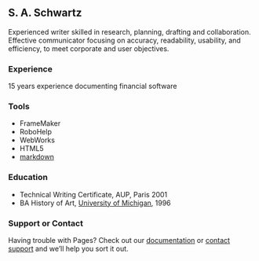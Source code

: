 ## S. A. Schwartz

Experienced writer skilled in research, planning, drafting and collaboration. Effective communicator focusing on accuracy, readability, usability, and efficiency, to meet corporate and user objectives.

### Experience

15 years experience documenting financial software

### Tools

* FrameMaker
* RoboHelp
* WebWorks
* HTML5
* [markdown](https://susschwa.github.io/techwriter/samples)

### Education

* Technical Writing Certificate, AUP, Paris 2001 
* BA History of Art, [University of Michigan](https://www.umich.edu/), 1996

### Support or Contact

Having trouble with Pages? Check out our [documentation](https://help.github.com/categories/github-pages-basics/) or [contact support](https://github.com/contact) and we’ll help you sort it out.
